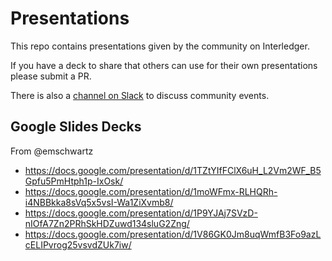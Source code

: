 # Presentations

This repo contains presentations given by the community on Interledger.

If you have a deck to share that others can use for their own presentations please submit a PR.

There is also a [channel on Slack](https://interledger.slack.com/messages/CHC2A27HR) to discuss community events.

## Google Slides Decks

From @emschwartz

- https://docs.google.com/presentation/d/1TZtYIfFClX6uH_L2Vm2WF_B5Gpfu5PmHtph1p-IxOsk/
- https://docs.google.com/presentation/d/1moWFmx-RLHQRh-i4NBBkka8sVq5x5vsI-Wa1ZiXvmb8/
- https://docs.google.com/presentation/d/1P9YJAj7SVzD-nIOfA7Zn2PRhSkHDZuwd134sluG2Zng/
- https://docs.google.com/presentation/d/1V86GK0Jm8uqWmfB3Fo9azLcELIPvrog25vsvdZUk7iw/

